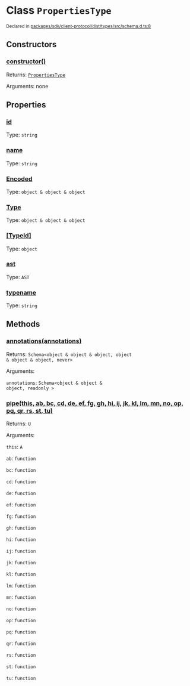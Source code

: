 # Class `PropertiesType`
<sub>Declared in [packages/sdk/client-protocol/dist/types/src/schema.d.ts:8]()</sub>




## Constructors
### [constructor()]()




Returns: <code>[PropertiesType](/api/@dxos/client/classes/PropertiesType)</code>

Arguments: none





## Properties
### [id]()
Type: <code>string</code>



### [name]()
Type: <code>string</code>



### [Encoded]()
Type: <code>object & object & object</code>



### [Type]()
Type: <code>object & object & object</code>



### [[TypeId]]()
Type: <code>object</code>



### [ast]()
Type: <code>AST</code>



### [typename]()
Type: <code>string</code>




## Methods
### [annotations(annotations)]()




Returns: <code>Schema&lt;object & object & object, object & object & object, never&gt;</code>

Arguments: 

`annotations`: <code>Schema&lt;object & object & object, readonly &gt;</code>


### [pipe(this, ab, bc, cd, de, ef, fg, gh, hi, ij, jk, kl, lm, mn, no, op, pq, qr, rs, st, tu)]()




Returns: <code>U</code>

Arguments: 

`this`: <code>A</code>

`ab`: <code>function</code>

`bc`: <code>function</code>

`cd`: <code>function</code>

`de`: <code>function</code>

`ef`: <code>function</code>

`fg`: <code>function</code>

`gh`: <code>function</code>

`hi`: <code>function</code>

`ij`: <code>function</code>

`jk`: <code>function</code>

`kl`: <code>function</code>

`lm`: <code>function</code>

`mn`: <code>function</code>

`no`: <code>function</code>

`op`: <code>function</code>

`pq`: <code>function</code>

`qr`: <code>function</code>

`rs`: <code>function</code>

`st`: <code>function</code>

`tu`: <code>function</code>


